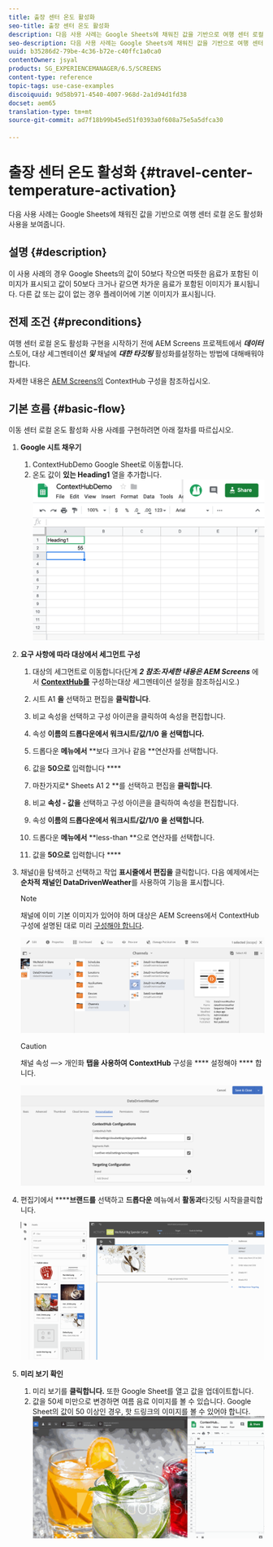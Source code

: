 ```yaml
---
title: 출장 센터 온도 활성화
seo-title: 출장 센터 온도 활성화
description: 다음 사용 사례는 Google Sheets에 채워진 값을 기반으로 여행 센터 로컬 온도 활성화 사용을 보여줍니다.
seo-description: 다음 사용 사례는 Google Sheets에 채워진 값을 기반으로 여행 센터 로컬 온도 활성화 사용을 보여줍니다.
uuid: b35286d2-79be-4c36-b72e-c40ffc1a0ca0
contentOwner: jsyal
products: SG_EXPERIENCEMANAGER/6.5/SCREENS
content-type: reference
topic-tags: use-case-examples
discoiquuid: 9d58b971-4540-4007-968d-2a1d94d1fd38
docset: aem65
translation-type: tm+mt
source-git-commit: ad7f18b99b45ed51f0393a0f608a75e5a5dfca30

---
```



# 출장 센터 온도 활성화 {#travel-center-temperature-activation}

다음 사용 사례는 Google Sheets에 채워진 값을 기반으로 여행 센터 로컬 온도 활성화 사용을 보여줍니다.

## 설명 {#description}

이 사용 사례의 경우 Google Sheets의 값이 50보다 작으면 따뜻한 음료가 포함된 이미지가 표시되고 값이 50보다 크거나 같으면 차가운 음료가 포함된 이미지가 표시됩니다. 다른 값 또는 값이 없는 경우 플레이어에 기본 이미지가 표시됩니다.

## 전제 조건 {#preconditions}

여행 센터 로컬 온도 활성화 구현을 시작하기 전에 AEM Screens 프로젝트에서 ***데이터***&#x200B;스토어, 대상 세그멘테이션 ***및*** 채널에 ***대한 타깃팅*** 활성화를설정하는 방법에 대해배워야 합니다.

자세한 내용은 [AEM Screens의](configuring-context-hub.md) ContextHub 구성을 참조하십시오.

## 기본 흐름 {#basic-flow}

이동 센터 로컬 온도 활성화 사용 사례를 구현하려면 아래 절차를 따르십시오.

1. **Google 시트 채우기**

   1. ContextHubDemo Google Sheet로 이동합니다.
   1. 온도 값이 **있는 Heading1** 열을 추가합니다.
   ![screen_shot_2019-05-08at112911am](assets/screen_shot_2019-05-08at112911am.png)

1. **요구 사항에 따라 대상에서 세그먼트 구성**

   1. 대상의 세그먼트로 이동합니다(단계 ***2 참조:자세한 내용은 AEM Screens*** 에서 **[ContextHub를](configuring-context-hub.md)** 구성하는대상 세그멘테이션 설정을 참조하십시오.)

   1. 시트 A1 **을** 선택하고 편집을 **클릭합니다**.

   1. 비교 속성을 선택하고 구성 아이콘을 클릭하여 속성을 편집합니다.
   1. 속성 **이름의 드롭다운에서 워크시트/값/1/0** **을 선택합니다.**

   1. 드롭다운 **메뉴에서** **보다 크거나 같음 **연산자를 선택합니다.

   1. 값을 **50으로** 입력합니다 ****

   1. 마찬가지로* Sheets A1 2 **를 선택하고 편집을 **클릭합니다**.

   1. 비교 **속성 - 값을** 선택하고 구성 아이콘을 클릭하여 속성을 편집합니다.
   1. 속성 **이름의 드롭다운에서 워크시트/값/1/0** **을 선택합니다.**

   1. 드롭다운 **메뉴에서** **less-than **으로 연산자를 선택합니다.

   1. 값을 **50으로** 입력합니다 ****

1. 채널()을 탐색하고 선택하고 작업 **표시줄에서 편집을** 클릭합니다. 다음 예제에서는 **순차적 채널인 DataDrivenWeather**&#x200B;를 사용하여 기능을 표시합니다.

   >[!NOTE]
   >
   >채널에 이미 기본 이미지가 있어야 하며 대상은 AEM Screens에서 ContextHub 구성에 설명된 대로 미리 [구성해야 합니다](configuring-context-hub.md).

   ![screen_shot_2019-05-08at113022am](assets/screen_shot_2019-05-08at113022am.png)

   >[!CAUTION]
   >
   >채널 속성 —&gt; 개인화 **탭을 사용하여** **ContextHub** 구성을 **** 설정해야 **** 합니다.

   ![screen_shot_2019-05-08at114106am](assets/screen_shot_2019-05-08at114106am.png)

1. 편집기에서 ******브랜드를** 선택하고 **드롭다운** 메뉴에서 **활동과**&#x200B;타깃팅 시작을클릭합니다.

   ![new_activity3](assets/new_activity3.gif)

1. **미리 보기 확인**

   1. 미리 보기를 **클릭합니다.** 또한 Google Sheet를 열고 값을 업데이트합니다.
   1. 값을 50세 미만으로 변경하면 여름 음료 이미지를 볼 수 있습니다. Google Sheet의 값이 50 이상인 경우, 핫 드링크의 이미지를 볼 수 있어야 합니다.
   ![result3](assets/result3.gif)

